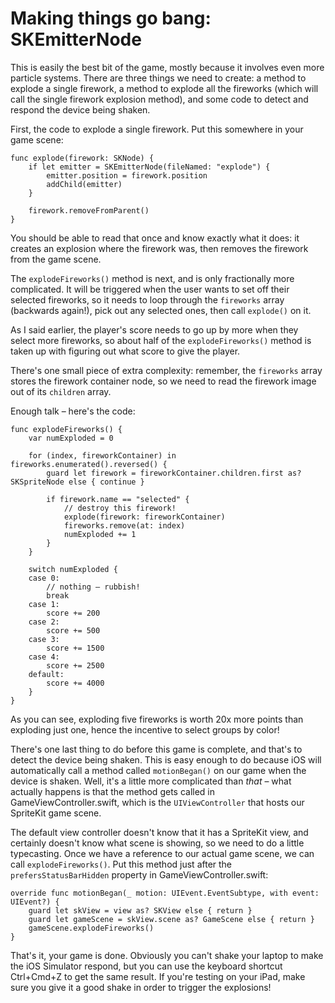 # Making things go bang: SKEmitterNode

<!-- YOUTUBE: 90dlnvKUy3w -->

This is easily the best bit of the game, mostly because it involves even more particle systems. There are three things we need to create: a method to explode a single firework, a method to explode all the fireworks (which will call the single firework explosion method), and some code to detect and respond the device being shaken.

First, the code to explode a single firework. Put this somewhere in your game scene:

    func explode(firework: SKNode) {
        if let emitter = SKEmitterNode(fileNamed: "explode") {
            emitter.position = firework.position
            addChild(emitter)
        }

        firework.removeFromParent()
    }

You should be able to read that once and know exactly what it does: it creates an explosion where the firework was, then removes the firework from the game scene.

The `explodeFireworks()` method is next, and is only fractionally more complicated. It will be triggered when the user wants to set off their selected fireworks, so it needs to loop through the `fireworks` array (backwards again!), pick out any selected ones, then call `explode()` on it.

As I said earlier, the player's score needs to go up by more when they select more fireworks, so about half of the `explodeFireworks()` method is taken up with figuring out what score to give the player.

There's one small piece of extra complexity: remember, the `fireworks` array stores the firework container node, so we need to read the firework image out of its `children` array.

Enough talk – here's the code:

    func explodeFireworks() {
        var numExploded = 0

        for (index, fireworkContainer) in fireworks.enumerated().reversed() {
            guard let firework = fireworkContainer.children.first as? SKSpriteNode else { continue }

            if firework.name == "selected" {
                // destroy this firework!
                explode(firework: fireworkContainer)
                fireworks.remove(at: index)
                numExploded += 1
            }
        }

        switch numExploded {
        case 0:
            // nothing – rubbish!
            break
        case 1:
            score += 200
        case 2:
            score += 500
        case 3:
            score += 1500
        case 4:
            score += 2500
        default:
            score += 4000
        }
    }

As you can see, exploding five fireworks is worth 20x more points than exploding just one, hence the incentive to select groups by color!

There's one last thing to do before this game is complete, and that's to detect the device being shaken. This is easy enough to do because iOS will automatically call a method called `motionBegan()` on our game when the device is shaken. Well, it's a little more complicated than *that* – what actually happens is that the method gets called in GameViewController.swift, which is the `UIViewController` that hosts our SpriteKit game scene.

The default view controller doesn't know that it has a SpriteKit view, and certainly doesn't know what scene is showing, so we need to do a little typecasting. Once we have a reference to our actual game scene, we can call `explodeFireworks()`. Put this method just after the `prefersStatusBarHidden` property in GameViewController.swift:

    override func motionBegan(_ motion: UIEvent.EventSubtype, with event: UIEvent?) {
        guard let skView = view as? SKView else { return }
        guard let gameScene = skView.scene as? GameScene else { return }
        gameScene.explodeFireworks()
    }

That's it, your game is done. Obviously you can't shake your laptop to make the iOS Simulator respond, but you can use the keyboard shortcut Ctrl+Cmd+Z to get the same result. If you're testing on your iPad, make sure you give it a good shake in order to trigger the explosions!
